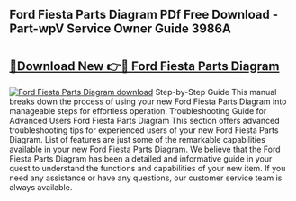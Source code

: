## Ford Fiesta Parts Diagram PDf Free Download - Part-wpV Service Owner Guide 3986A

# <h2><a href="http://dflk0dz.blite.top/?on=Ford+Fiesta+Parts+Diagram">🔗Download New 👉🔴 Ford Fiesta Parts Diagram</a></h2>

[![Ford Fiesta Parts Diagram download](https://i.imgur.com/lujVjoI.png)](http://dflk0dz.blite.top/?on=Ford+Fiesta+Parts+Diagram)
Step-by-Step Guide This manual breaks down the process of using your new Ford Fiesta Parts Diagram into manageable steps for effortless operation. Troubleshooting Guide for Advanced Users Ford Fiesta Parts Diagram This section offers advanced troubleshooting tips for experienced users of your new Ford Fiesta Parts Diagram. List of features are just some of the remarkable capabilities available in your new Ford Fiesta Parts Diagram. We believe that the Ford Fiesta Parts Diagram has been a detailed and informative guide in your quest to understand the functions and capabilities of your new item. If you need any assistance or have any questions, our customer service team is always available.
